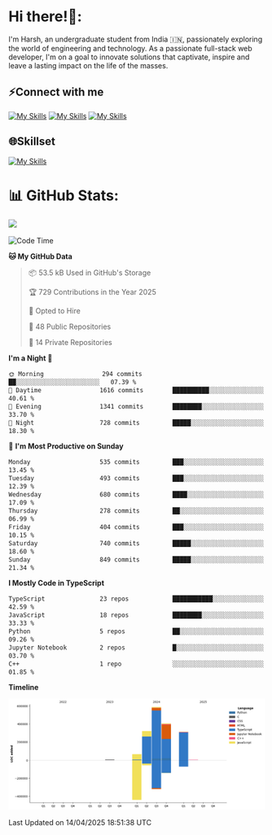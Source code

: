 
# Hi there!👋:
<p> I'm Harsh, an undergraduate student from India 🇮🇳, passionately exploring the world of engineering and technology. As a passionate full-stack web developer, I'm on a goal to innovate solutions that captivate, inspire and leave a lasting impact on the life of the masses. </p>

## ⚡Connect with me

[![My Skills](https://skillicons.dev/icons?i=gmail)](mailto:harshpandey.tech@gmail.com) [![My Skills](https://skillicons.dev/icons?i=linkedin)](https://linkedin.com/in/harsh3dev) [![My Skills](https://skillicons.dev/icons?i=twitter)](https://x.com/harshxai)

## 🌐Skillset
[![My Skills](https://skillicons.dev/icons?i=js,ts,react,nextjs,nodejs,tailwind,mongo,express,postgres,prisma,html,css,docker,aws,cpp,git,vscode,figma)](https://skillicons.dev)


# 📊 GitHub Stats:
![](https://komarev.com/ghpvc/?username=harsh3dev)

<!--START_SECTION:waka-->
![Code Time](http://img.shields.io/badge/Code%20Time-19%20hrs%201%20min-blue)

**🐱 My GitHub Data** 

> 📦 53.5 kB Used in GitHub's Storage 
 > 
> 🏆 729 Contributions in the Year 2025
 > 
> 💼 Opted to Hire
 > 
> 📜 48 Public Repositories 
 > 
> 🔑 14 Private Repositories 
 > 
**I'm a Night 🦉** 

```text
🌞 Morning                294 commits         ██░░░░░░░░░░░░░░░░░░░░░░░   07.39 % 
🌆 Daytime                1616 commits        ██████████░░░░░░░░░░░░░░░   40.61 % 
🌃 Evening                1341 commits        ████████░░░░░░░░░░░░░░░░░   33.70 % 
🌙 Night                  728 commits         █████░░░░░░░░░░░░░░░░░░░░   18.30 % 
```
📅 **I'm Most Productive on Sunday** 

```text
Monday                   535 commits         ███░░░░░░░░░░░░░░░░░░░░░░   13.45 % 
Tuesday                  493 commits         ███░░░░░░░░░░░░░░░░░░░░░░   12.39 % 
Wednesday                680 commits         ████░░░░░░░░░░░░░░░░░░░░░   17.09 % 
Thursday                 278 commits         ██░░░░░░░░░░░░░░░░░░░░░░░   06.99 % 
Friday                   404 commits         ███░░░░░░░░░░░░░░░░░░░░░░   10.15 % 
Saturday                 740 commits         █████░░░░░░░░░░░░░░░░░░░░   18.60 % 
Sunday                   849 commits         █████░░░░░░░░░░░░░░░░░░░░   21.34 % 
```


**I Mostly Code in TypeScript** 

```text
TypeScript               23 repos            ███████████░░░░░░░░░░░░░░   42.59 % 
JavaScript               18 repos            ████████░░░░░░░░░░░░░░░░░   33.33 % 
Python                   5 repos             ██░░░░░░░░░░░░░░░░░░░░░░░   09.26 % 
Jupyter Notebook         2 repos             █░░░░░░░░░░░░░░░░░░░░░░░░   03.70 % 
C++                      1 repo              ░░░░░░░░░░░░░░░░░░░░░░░░░   01.85 % 
```



**Timeline**

![Lines of Code chart](https://raw.githubusercontent.com/harsh3dev/harsh3dev/main/assets/bar_graph.png)


 Last Updated on 14/04/2025 18:51:38 UTC
<!--END_SECTION:waka-->

